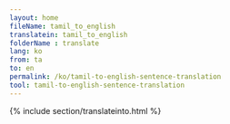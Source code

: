 ```yaml
---
layout: home
fileName: tamil_to_english
translatein: tamil_to_english
folderName : translate
lang: ko
from: ta
to: en
permalink: /ko/tamil-to-english-sentence-translation
tool: tamil-to-english-sentence-translation
---
```

{% include section/translateinto.html %}